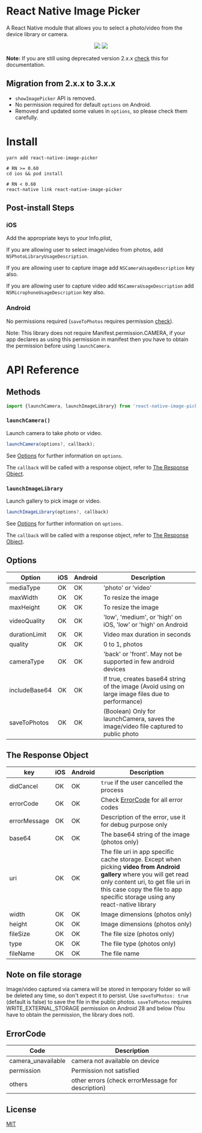 # React Native Image Picker

A React Native module that allows you to select a photo/video from the device library or camera.

<p align="center">
  <img src="https://img.shields.io/npm/dw/react-native-image-picker" />
  <img src="https://img.shields.io/npm/v/react-native-image-picker" />
</p>

**Note:** If you are still using deprecated version 2.x.x [check](https://github.com/react-native-image-picker/react-native-image-picker/tree/2.3.4) this for documentation.

## Migration from 2.x.x to 3.x.x

- `showImagePicker` API is removed.
- No permission required for default `options` on Android.
- Removed and updated some values in `options`, so please check them carefully.

# Install

```
yarn add react-native-image-picker

# RN >= 0.60
cd ios && pod install

# RN < 0.60
react-native link react-native-image-picker
```

## Post-install Steps

### iOS

Add the appropriate keys to your Info.plist,

If you are allowing user to select image/video from photos, add `NSPhotoLibraryUsageDescription`.

If you are allowing user to capture image add `NSCameraUsageDescription` key also.

If you are allowing user to capture video add `NSCameraUsageDescription` add `NSMicrophoneUsageDescription` key also.

### Android

No permissions required (`saveToPhotos` requires permission [check](#note-on-file-storage)).

Note: This library does not require Manifest.permission.CAMERA, if your app declares as using this permission in manifest then you have to obtain the permission before using `launchCamera`.

# API Reference

## Methods

```js
import {launchCamera, launchImageLibrary} from 'react-native-image-picker';
```

### `launchCamera()`

Launch camera to take photo or video.

```js
launchCamera(options?, callback);
```

See [Options](#options) for further information on `options`.

The `callback` will be called with a response object, refer to [The Response Object](#the-response-object).

### `launchImageLibrary`

Launch gallery to pick image or video.

```js
launchImageLibrary(options?, callback)
```

See [Options](#options) for further information on `options`.

The `callback` will be called with a response object, refer to [The Response Object](#the-response-object).

## Options

| Option        | iOS | Android | Description                                                                                       |
| ------------- | --- | ------- | ------------------------------------------------------------------------------------------------- |
| mediaType     | OK  | OK      | 'photo' or 'video'                                                                                |
| maxWidth      | OK  | OK      | To resize the image                                                                               |
| maxHeight     | OK  | OK      | To resize the image                                                                               |
| videoQuality  | OK  | OK      | 'low', 'medium', or 'high' on iOS, 'low' or 'high' on Android                                     |
| durationLimit | OK  | OK      | Video max duration in seconds                                                                     |
| quality       | OK  | OK      | 0 to 1, photos                                                                                    |
| cameraType    | OK  | OK      | 'back' or 'front'. May not be supported in few android devices                                    |
| includeBase64 | OK  | OK      | If true, creates base64 string of the image (Avoid using on large image files due to performance) |
| saveToPhotos  | OK  | OK      | (Boolean) Only for launchCamera, saves the image/video file captured to public photo              |

## The Response Object

| key          | iOS | Android | Description                                                                                                     |
| ------------ | --- | ------- | --------------------------------------------------------------------------------------------------------------- |
| didCancel    | OK  | OK      | `true` if the user cancelled the process                                                                        |
| errorCode    | OK  | OK      | Check [ErrorCode](#ErrorCode) for all error codes                                                               |
| errorMessage | OK  | OK      | Description of the error, use it for debug purpose only                                                         |
| base64       | OK  | OK      | The base64 string of the image (photos only)                                                                    |
| uri          | OK  | OK      | The file uri in app specific cache storage. Except when picking **video from Android gallery** where you will get read only content uri, to get file uri in this case copy the file to app specific storage using any react-native library|
| width        | OK  | OK      | Image dimensions (photos only)                                                                                  |
| height       | OK  | OK      | Image dimensions (photos only)                                                                                  |
| fileSize     | OK  | OK      | The file size (photos only)                                                                                     |
| type         | OK  | OK      | The file type (photos only)                                                                                     |
| fileName     | OK  | OK      | The file name                                                                                                   |

## Note on file storage

Image/video captured via camera will be stored in temporary folder so will be deleted any time, so don't expect it to persist. Use `saveToPhotos: true` (default is false) to save the file in the public photos. `saveToPhotos` requires WRITE_EXTERNAL_STORAGE permission on Android 28 and below (You have to obtain the permission, the library does not).

## ErrorCode

| Code               | Description                                       |
| ------------------ | ------------------------------------------------- |
| camera_unavailable | camera not available on device                    |
| permission         | Permission not satisfied                          |
| others             | other errors (check errorMessage for description) |

## License

[MIT](LICENSE.md)
